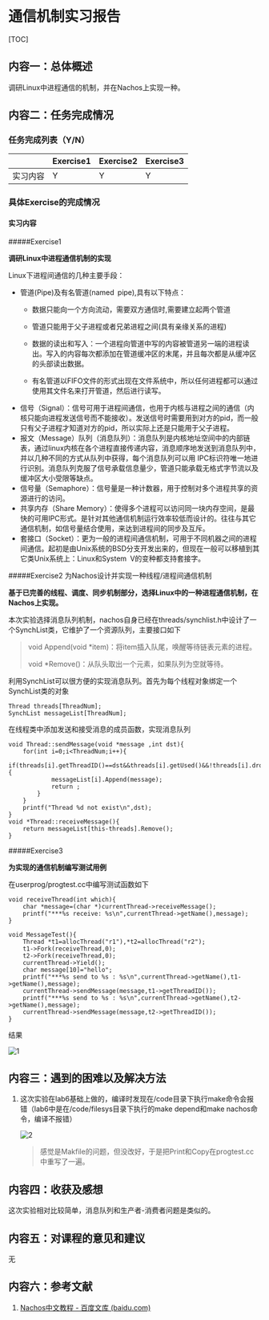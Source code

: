 # 通信机制实习报告



[TOC]

## 内容一：总体概述

调研Linux中进程通信的机制，并在Nachos上实现一种。

## 内容二：任务完成情况

### 任务完成列表（Y/N）

|          | Exercise1 | Exercise2 | **Exercise3** |
| -------- | :-------- | --------- | ------------- |
| 实习内容 | Y         | Y         | Y             |

### 具体Exercise的完成情况

#### 实习内容

#####Exercise1 

**调研Linux中进程通信机制的实现**

Linux下进程间通信的几种主要手段：

- 管道(Pipe)及有名管道(named pipe),具有以下特点：
  - 数据只能向一个方向流动，需要双方通信时,需要建立起两个管道

  - 管道只能用于父子进程或者兄弟进程之间(具有亲缘关系的进程)

  - 数据的读出和写入：一个进程向管道中写的内容被管道另一端的进程读出。写入的内容每次都添加在管道缓冲区的末尾，并且每次都是从缓冲区的头部读出数据。

  - 有名管道以FIFO文件的形式出现在文件系统中，所以任何进程都可以通过使用其文件名来打开管道，然后进行读写。
- 信号（Signal）：信号可用于进程间通信，也用于内核与进程之间的通信（内核只能向进程发送信号而不能接收）。发送信号时需要用到对方的pid，而一般只有父子进程才知道对方的pid，所以实际上还是只能用于父子进程。
- 报文（Message）队列（消息队列）：消息队列是内核地址空间中的内部链表，通过linux内核在各个进程直接传递内容，消息顺序地发送到消息队列中，并以几种不同的方式从队列中获得，每个消息队列可以用 IPC标识符唯一地进行识别。消息队列克服了信号承载信息量少，管道只能承载无格式字节流以及缓冲区大小受限等缺点。
- 信号量（Semaphore）：信号量是一种计数器，用于控制对多个进程共享的资源进行的访问。
- 共享内存（Share Memory）：使得多个进程可以访问同一块内存空间，是最快的可用IPC形式。是针对其他通信机制运行效率较低而设计的。往往与其它通信机制，如信号量结合使用，来达到进程间的同步及互斥。
- 套接口（Socket）：更为一般的进程间通信机制，可用于不同机器之间的进程间通信。起初是由Unix系统的BSD分支开发出来的，但现在一般可以移植到其它类Unix系统上：Linux和System V的变种都支持套接字。

#####Exercise2 为Nachos设计并实现一种线程/进程间通信机制

**基于已完善的线程、调度、同步机制部分，选择Linux中的一种进程通信机制，在Nachos上实现。**

本次实验选择消息队列机制，nachos自身已经在threads/synchlist.h中设计了一个SynchList类，它维护了一个资源队列，主要接口如下

> void Append(void *item)：将item插入队尾，唤醒等待链表元素的进程。
>
> void *Remove()：从队头取出一个元素，如果队列为空就等待。

利用SynchList可以很方便的实现消息队列。首先为每个线程对象绑定一个SynchList类的对象

```
Thread threads[ThreadNum];
SynchList messageList[ThreadNum];
```

在线程类中添加发送和接受消息的成员函数，实现消息队列

```
void Thread::sendMessage(void *message ,int dst){
    for(int i=0;i<ThreadNum;i++){
        if(threads[i].getThreadID()==dst&&threads[i].getUsed()&&!threads[i].droped){
            messageList[i].Append(message);
            return ;
        }
    }
    printf("Thread %d not exist\n",dst);
}
void *Thread::receiveMessage(){
    return messageList[this-threads].Remove();
}
```

#####Exercise3

**为实现的通信机制编写测试用例**

在userprog/progtest.cc中编写测试函数如下

```
void receiveThread(int which){
    char *message=(char *)currentThread->receiveMessage();
    printf("***%s receive: %s\n",currentThread->getName(),message);
}

void MessageTest(){
    Thread *t1=allocThread("r1"),*t2=allocThread("r2");
    t1->Fork(receiveThread,0);
    t2->Fork(receiveThread,0);
    currentThread->Yield();
    char message[10]="hello";
    printf("***%s send to %s : %s\n",currentThread->getName(),t1->getName(),message);
    currentThread->sendMessage(message,t1->getThreadID());
    printf("***%s send to %s : %s\n",currentThread->getName(),t2->getName(),message);
    currentThread->sendMessage(message,t2->getThreadID());
}
```

结果

![1](C:\Users\69494\Desktop\软微\操统\lab7\images\1.PNG)

## 内容三：遇到的困难以及解决方法

1. 这次实验在lab6基础上做的，编译时发现在/code目录下执行make命令会报错（lab6中是在/code/filesys目录下执行的make depend和make nachos命令，编译不报错）

   ![2](C:\Users\69494\Desktop\软微\操统\lab7\images\2.PNG)
   
   > 感觉是Makfile的问题，但没改好，于是把Print和Copy在progtest.cc中重写了一遍。


## 内容四：收获及感想

这次实验相对比较简单，消息队列和生产者-消费者问题是类似的。

## 内容五：对课程的意见和建议

无

## 内容六：参考文献

1. [Nachos中文教程 - 百度文库 (baidu.com)](https://wenku.baidu.com/view/47ba36d4d1f34693daef3ed7.html)

   